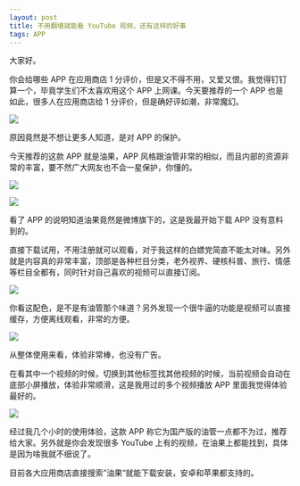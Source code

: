 ```yaml
---
layout: post
title: 不用翻墙就能看 YouTube 视频，还有这样的好事
tags: APP
---
```


大家好。

你会给哪些 APP 在应用商店 1 分评价，但是又不得不用，又爱又恨。我觉得钉钉算一个，毕竟学生们不太喜欢用这个 APP 上网课。今天要推荐的一个 APP 也是如此，很多人在应用商店给 1 分评价，但是确好评如潮，非常魔幻。

![](https://7465-test-3c9b5e-books-1301492295.tcb.qcloud.la/images/compress_yixingbaohu.jpeg)



原因竟然是不想让更多人知道，是对 APP 的保护。

今天推荐的这款 APP 就是油果，APP 风格跟油管非常的相似，而且内部的资源非常的丰富，要不然广大网友也不会一星保护，你懂的。

![](https://7465-test-3c9b5e-books-1301492295.tcb.qcloud.la/images/compress_WechatIMG218.jpeg)

![](https://7465-test-3c9b5e-books-1301492295.tcb.qcloud.la/images/compress_WechatIMG220.jpeg)

看了 APP 的说明知道油果竟然是微博旗下的，这是我最开始下载 APP 没有意料到的。

直接下载试用，不用注册就可以观看，对于我这样的白嫖党简直不能太对味。另外就是内容真的非常丰富，顶部是各种栏目分类，老外视界、硬核科普、旅行、情感等栏目全都有，同时针对自己喜欢的视频可以直接订阅。

![](https://7465-test-3c9b5e-books-1301492295.tcb.qcloud.la/images/compress_WechatIMG221.jpeg)



你看这配色，是不是有油管那个味道？另外发现一个很牛逼的功能是视频可以直接缓存，方便离线观看，非常的方便。

![](https://7465-test-3c9b5e-books-1301492295.tcb.qcloud.la/images/compress_WechatIMG219.jpeg)



从整体使用来看，体验非常棒，也没有广告。

在看其中一个视频的时候，切换到其他标签找其他视频的时候，当前视频会自动在底部小屏播放，体验非常顺滑，这是我用过的多个视频播放 APP 里面我觉得体验最好的。

![](https://7465-test-3c9b5e-books-1301492295.tcb.qcloud.la/images/compress_WechatIMG217.jpeg)



经过我几个小时的使用体验，这款 APP 称它为国产版的油管一点都不为过，推荐给大家。另外就是你会发现很多 YouTube 上有的视频，在油果上都能找到，具体是因为啥我就不细说了。

目前各大应用商店直接搜索”油果“就能下载安装，安卓和苹果都支持的。
